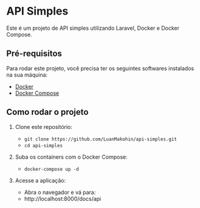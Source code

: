 # API Simples
Este é um projeto de API simples utilizando Laravel, Docker e Docker Compose.
## Pré-requisitos
Para rodar este projeto, você precisa ter os seguintes softwares instalados na sua máquina:
 - [Docker](https://www.docker.com/)
 - [Docker Compose](https://docs.docker.com/compose/)
## Como rodar o projeto
 1. Clone este repositório:
     - ```git clone https://github.com/LuanMakohin/api-simples.git```
     - ```cd api-simples```

2. Suba os containers com o Docker Compose:
    - ```docker-compose up -d```
 3. Acesse a aplicação:
    - Abra o navegador e vá para:
    - http://localhost:8000/docs/api
